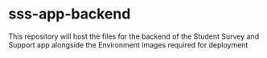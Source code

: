 # sss-app-backend
This repository will host the files for the backend of the Student Survey and Support app alongside the Environment images required for deployment

